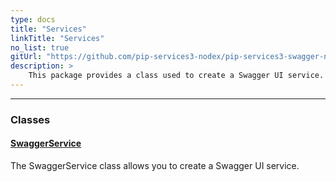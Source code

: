 ```yaml
---
type: docs
title: "Services"
linkTitle: "Services"
no_list: true
gitUrl: "https://github.com/pip-services3-nodex/pip-services3-swagger-nodex"
description: >
    This package provides a class used to create a Swagger UI service.
---
```

---

<div class="module-body"> 


### Classes

#### [SwaggerService](swagger_service)
The SwaggerService class allows you to create a Swagger UI service.


</div>
